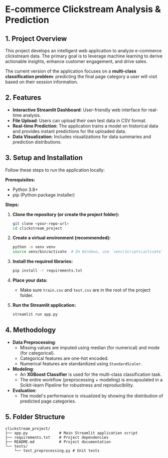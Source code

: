 # E-commerce Clickstream Analysis & Prediction

## 1. Project Overview

This project develops an intelligent web application to analyze e-commerce clickstream data. The primary goal is to leverage machine learning to derive actionable insights, enhance customer engagement, and drive sales.

The current version of the application focuses on a **multi-class classification problem**: predicting the final page category a user will visit based on their session information.

## 2. Features

- **Interactive Streamlit Dashboard**: User-friendly web interface for real-time analysis.
- **File Upload**: Users can upload their own test data in CSV format.
- **Real-time Prediction**: The application trains a model on historical data and provides instant predictions for the uploaded data.
- **Data Visualization**: Includes visualizations for data summaries and prediction distributions.

## 3. Setup and Installation

Follow these steps to run the application locally:

**Prerequisites:**
- Python 3.8+
- pip (Python package installer)

**Steps:**

1.  **Clone the repository (or create the project folder):**
    ```bash
    git clone <your-repo-url>
    cd clickstream_project
    ```

2.  **Create a virtual environment (recommended):**
    ```bash
    python -m venv venv
    source venv/bin/activate  # On Windows, use `venv\Scripts\activate`
    ```

3.  **Install the required libraries:**
    ```bash
    pip install -r requirements.txt
    ```

4.  **Place your data:**
    - Make sure `train.csv` and `test.csv` are in the root of the project folder.

5.  **Run the Streamlit application:**
    ```bash
    streamlit run app.py
    ```

## 4. Methodology

- **Data Preprocessing**:
  - Missing values are imputed using median (for numerical) and mode (for categorical).
  - Categorical features are one-hot encoded.
  - Numerical features are standardized using `StandardScaler`.
- **Modeling**:
  - An **XGBoost Classifier** is used for the multi-class classification task.
  - The entire workflow (preprocessing + modeling) is encapsulated in a Scikit-learn Pipeline for robustness and reproducibility.
- **Evaluation**:
  - The model's performance is visualized by showing the distribution of predicted page categories.

## 5. Folder Structure

```
clickstream_project/
├── app.py              # Main Streamlit application script
├── requirements.txt    # Project dependencies
├── README.md           # Project documentation
└── tests/
    └── test_preprocessing.py # Unit tests
```

